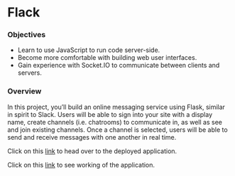 # Flack 

### Objectives

* Learn to use JavaScript to run code server-side.
* Become more comfortable with building web user interfaces.
* Gain experience with Socket.IO to communicate between clients and servers.

### Overview

In this project, you’ll build an online messaging service using Flask, similar in spirit to Slack. Users will be able to sign into your site with a display name, create channels (i.e. chatrooms) to communicate in, as well as see and join existing channels. Once a channel is selected, users will be able to send and receive messages with one another in real time.

Click on this [link](https://app-pichat.herokuapp.com) to head over to the deployed application.

Click on this [link](https://www.youtube.com/watch?v=0Rf04bZLwjs) to see working of the application.



